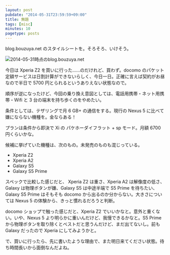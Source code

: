 ```yaml
---
layout: post
pubdate: "2014-05-31T23:59:59+09:00"
title: 無題
tags: [misc]
minutes: 10
pagetype: posts
---
```

blog.bouzuya.net のスタイルシートを。そろそろ、いけそう。

![2014-05-31時点のblog.bouzuya.net](http://i.gyazo.com/22da10bd11f41651c7538bcacacca57e.png)

今日は Xperia Z2 を買いに行った……のだけれど、買わず。docomo のパケット定額サービスは日割計算ができないらしく、今日一日。正確に言えば契約がお昼なので半日で 5700 円とられるというありえない状態なので。

順序が逆になったけど、今回の乗り換え意図としては、電話用携帯・ネット用携帯・Wifi と 3 台の端末を持ち歩くのをやめたい。

条件としては、テザリングで月 6 GB+ の通信をする。現行の Nexus 5 に比べて嫌にならない機種を。金ならある！

プランは条件から即決で Xi の パケホーダイフラット + sp モード。月額 6700 円くらいかな。

候補に挙げていた機種は、次のもの。未発売のものも混じっている。

- Xperia Z2
- Xperia A2
- Galaxy S5
- Galaxy S5 Prime

スペックで比較した感じだと、 Xperia Z2 は重さ、Xperia A2 は解像度の低さ、Galaxy は物理ボタンが嫌、Galaxy S5 は中途半端で S5 Prime を待ちたい、Galaxy S5 Prime はそもそも docomo から出るのか分からない。大きさについては Nexus 5 の体験から、きっと慣れるだろうと判断。

docomo ショップで触った感じだと、Xperia Z2 でいいかなと。意外と重くない。いや、Nexus 5 より明らかに重いんだけど、我慢できるかなと。S5 Prime から物理ボタンを取り除くとベストだと思うんだけど、まだ出てないし。前も Galaxy だったので Xperia にしてみようかと。

で、買いに行ったら、先に書いたような理由で、また明日来てください状態。待ち時間長いから面倒なんだよね。
